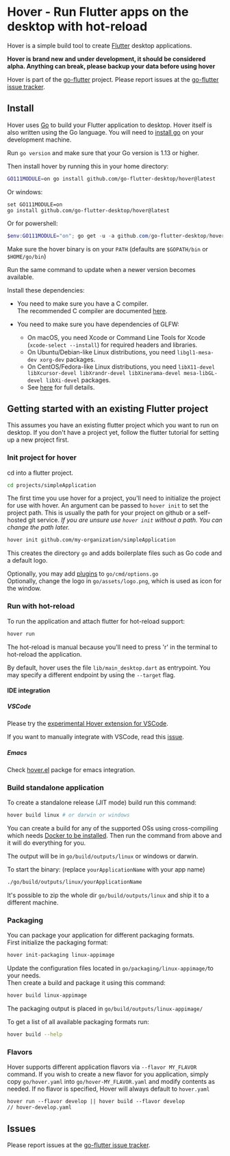 # Hover - Run Flutter apps on the desktop with hot-reload

Hover is a simple build tool to create [Flutter](https://flutter.dev) desktop applications.

**Hover is brand new and under development, it should be considered alpha. Anything can break, please backup your data before using hover**

Hover is part of the [go-flutter](https://github.com/go-flutter-desktop/go-flutter) project. Please report issues at the [go-flutter issue tracker](https://github.com/go-flutter-desktop/go-flutter/issues/).

## Install

Hover uses [Go](https://golang.org) to build your Flutter application to desktop. Hover itself is also written using the Go language. You will need to [install go](https://golang.org/doc/install) on your development machine.

Run `go version` and make sure that your Go version is 1.13 or higher.

Then install hover by running this in your home directory:

```bash
GO111MODULE=on go install github.com/go-flutter-desktop/hover@latest
```
Or windows:
```
set GO111MODULE=on
go install github.com/go-flutter-desktop/hover@latest
```
Or for powershell:
```powershell
$env:GO111MODULE="on"; go get -u -a github.com/go-flutter-desktop/hover@latest
```
Make sure the hover binary is on your `PATH` (defaults are `$GOPATH/bin` or `$HOME/go/bin`)

Run the same command to update when a newer version becomes available.

Install these dependencies:

* You need to make sure you have a C compiler.  
  The recommended C compiler are documented [here](https://github.com/golang/go/wiki/InstallFromSource#install-c-tools).

* You need to make sure you have dependencies of GLFW:
  * On macOS, you need Xcode or Command Line Tools for Xcode (`xcode-select --install`) for required headers and libraries.
  * On Ubuntu/Debian-like Linux distributions, you need `libgl1-mesa-dev xorg-dev` packages.
  * On CentOS/Fedora-like Linux distributions, you need `libX11-devel libXcursor-devel libXrandr-devel libXinerama-devel mesa-libGL-devel libXi-devel` packages.
  * See [here](http://www.glfw.org/docs/latest/compile.html#compile_deps) for full details.

## Getting started with an existing Flutter project

This assumes you have an existing flutter project which you want to run on desktop. If you don't have a project yet, follow the flutter tutorial for setting up a new project first.

### Init project for hover

cd into a flutter project.

```bash
cd projects/simpleApplication
```

The first time you use hover for a project, you'll need to initialize the project for use with hover. An argument can be passed to `hover init` to set the project path. This is usually the path for your project on github or a self-hosted git service. _If you are unsure use `hover init` without a path. You can change the path later._

```bash
hover init github.com/my-organization/simpleApplication
```

This creates the directory `go` and adds boilerplate files such as Go code and a default logo.

Optionally, you may add [plugins](https://github.com/go-flutter-desktop/plugins) to `go/cmd/options.go`  
Optionally, change the logo in `go/assets/logo.png`, which is used as icon for the window.

### Run with hot-reload

To run the application and attach flutter for hot-reload support:

```bash
hover run
```

The hot-reload is manual because you'll need to press 'r' in the terminal to hot-reload the application.

By default, hover uses the file `lib/main_desktop.dart` as entrypoint. You may specify a different endpoint by using the `--target` flag.

#### IDE integration

##### VSCode

Please try the [experimental Hover extension for VSCode](https://marketplace.visualstudio.com/items?itemName=go-flutter.hover).

If you want to manually integrate with VSCode, read this [issue](https://github.com/go-flutter-desktop/go-flutter/issues/129#issuecomment-513590141).

##### Emacs

Check [hover.el](https://github.com/ericdallo/hover.el) packge for emacs integration.

### Build standalone application

To create a standalone release (JIT mode) build run this command:

```bash
hover build linux # or darwin or windows
```

You can create a build for any of the supported OSs using cross-compiling which needs [Docker to be installed](https://docs.docker.com/install/).
Then run the command from above and it will do everything for you.

The output will be in `go/build/outputs/linux` or windows or darwin.

To start the binary: (replace `yourApplicationName` with your app name)

```bash
./go/build/outputs/linux/yourApplicationName
```

It's possible to zip the whole dir `go/build/outputs/linux` and ship it to a different machine.

### Packaging

You can package your application for different packaging formats.  
First initialize the packaging format:

```bash
hover init-packaging linux-appimage
```

Update the configuration files located in `go/packaging/linux-appimage/`to your needs.  
Then create a build and package it using this command:

```bash
hover build linux-appimage
```

The packaging output is placed in `go/build/outputs/linux-appimage/`

To get a list of all available packaging formats run:

```bash
hover build --help
```

### Flavors

Hover supports different application flavors via `--flavor MY_FLAVOR` command.
If you wish to create a new flavor for you application, 
simply copy `go/hover.yaml` into `go/hover-MY_FLAVOR.yaml` and modify contents as needed.
If no flavor is specified, Hover will always default to `hover.yaml`

```
hover run --flavor develop || hover build --flavor develop
// hover-develop.yaml
```


## Issues

Please report issues at the [go-flutter issue tracker](https://github.com/go-flutter-desktop/go-flutter/issues/).
